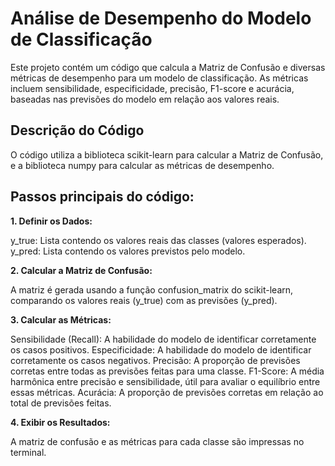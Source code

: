 # Análise de Desempenho do Modelo de Classificação
Este projeto contém um código que calcula a Matriz de Confusão e diversas métricas de desempenho para um modelo de classificação. As métricas incluem sensibilidade, especificidade, precisão, F1-score e acurácia, baseadas nas previsões do modelo em relação aos valores reais.

## Descrição do Código
O código utiliza a biblioteca scikit-learn para calcular a Matriz de Confusão, e a biblioteca numpy para calcular as métricas de desempenho.

## Passos principais do código:
**1. Definir os Dados:**

y_true: Lista contendo os valores reais das classes (valores esperados).
y_pred: Lista contendo os valores previstos pelo modelo.

**2. Calcular a Matriz de Confusão:**

A matriz é gerada usando a função confusion_matrix do scikit-learn, comparando os valores reais (y_true) com as previsões (y_pred).

**3. Calcular as Métricas:**

Sensibilidade (Recall): A habilidade do modelo de identificar corretamente os casos positivos.
Especificidade: A habilidade do modelo de identificar corretamente os casos negativos.
Precisão: A proporção de previsões corretas entre todas as previsões feitas para uma classe.
F1-Score: A média harmônica entre precisão e sensibilidade, útil para avaliar o equilíbrio entre essas métricas.
Acurácia: A proporção de previsões corretas em relação ao total de previsões feitas.

**4. Exibir os Resultados:**

A matriz de confusão e as métricas para cada classe são impressas no terminal.
